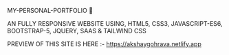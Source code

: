﻿MY-PERSONAL-PORTFOLIO 🤠

AN FULLY RESPONSIVE WEBSITE USING, HTML5, CSS3, JAVASCRIPT-ES6, BOOTSTRAP-5, JQUERY, SAAS & TAILWIND CSS

PREVIEW OF THIS SITE IS HERE :- https://akshaygohrava.netlify.app

